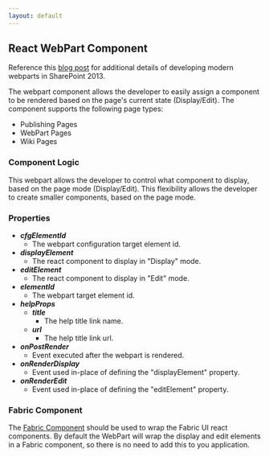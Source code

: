 ```yaml
---
layout: default
---
```


## React WebPart Component

Reference this [blog post](http://dattabase.com/sharepoint-react-webparts/) for additional details of developing modern webparts in SharePoint 2013.

The webpart component allows the developer to easily assign a component to be rendered based on the page's current state (Display/Edit). The component supports the following page types:
* Publishing Pages
* WebPart Pages
* Wiki Pages

### Component Logic
This webpart allows the developer to control what component to display, based on the page mode (Display/Edit). This flexibility allows the developer to create smaller components, based on the page mode.

### Properties
* _**cfgElementId**_
    * The webpart configuration target element id.
* _**displayElement**_
    * The react component to display in "Display" mode.
* _**editElement**_
    * The react component to display in "Edit" mode.
* _**elementId**_
    * The webpart target element id.
* _**helpProps**_
    * _**title**_
        * The help title link name.
    * _**url**_
        * The help title link url.
* _**onPostRender**_
    * Event executed after the webpart is rendered.
* _**onRenderDisplay**_
    * Event used in-place of defining the "displayElement" property.
* _**onRenderEdit**_
    * Event used in-place of defining the "editElement" property.

### Fabric Component
The [Fabric Component](https://github.com/OfficeDev/office-ui-fabric-react/wiki/The-Fabric-Component) should be used to wrap the Fabric UI react components. By default the WebPart will wrap the display and edit elements in a Fabric component, so there is no need to add this to you application.